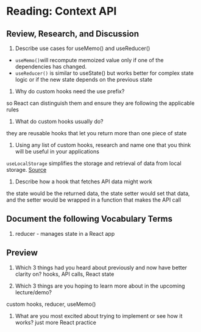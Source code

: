 # Reading: Context API

## Review, Research, and Discussion
1. Describe use cases for useMemo() and useReducer()

- `useMemo()`will recompute memoized value only if one of the dependencies has changed.
- `useReducer()` is similar to useState() but works better for complex state logic or if the new state depends on the previous state
1. Why do custom hooks need the use prefix?

so React can distinguish them and ensure they are following the applicable rules
1. What do custom hooks usually do?

they are reusable hooks that let you return more than one piece of state
1. Using any list of custom hooks, research and name one that you think will be useful in your applications

`useLocalStorage` simplifies the storage and retrieval of data from local storage. [Source](https://blog.bitsrc.io/11-useful-custom-react-hooks-for-your-next-app-c66307cf0f0c)

1. Describe how a hook that fetches API data might work

the state would be the returned data, the state setter would set that data, and the setter would be wrapped in a function that makes the API call
## Document the following Vocabulary Terms
1. reducer - manages state in a React app

## Preview
1. Which 3 things had you heard about previously and now have better clarity on?
hooks, API calls, React state

1. Which 3 things are you hoping to learn more about in the upcoming lecture/demo?

custom hooks, reducer, useMemo()
1. What are you most excited about trying to implement or see how it works?
just more React practice